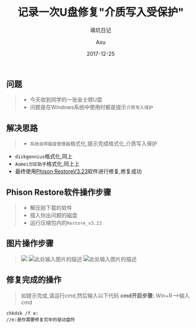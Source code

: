 ﻿---
layout:     post
title:      记录一次U盘修复"介质写入受保护"
subtitle:   填坑日记
date:       2017-12-25
author:     Axu
header-img: img/post-bg-coffee.jpeg
catalog: true
tags:
    - 电脑
    - 磁盘
    - 修复
---
## 问题
> * 今天收到同学的一张金士顿U盘
> * 问题是在Windows系统中使用时都是提示`介质写入保护`
## 解决思路
> - `系统自带磁盘管理器`格式化,提示完成格式化,介质写入保护
- `diskgennius`格式化,同上
- `Aomei分区助手`格式化,同上上
- 最终使用[Phison RestoreV3.23][1]软件进行修复,修复成功

## Phison Restore软件操作步骤
> - 解压刚下载的软件
> - 插入你出问题的磁盘
> - 运行压缩包内的`Restore_v3.23`
## 图片操作步骤
> ![][2]
![此处输入图片的描述][3]
![此处输入图片的描述][4]
## 修复完成的操作
> 如提示完成,请运行cmd,然后输入以下代码
**cmd开启步骤:**
Win+R-->输入cmd
```
chkdsk /f e:    
//e:是你需要修复完毕的驱动盘符
```

  [1]: http://www.usbdev.ru/?wpfb_dl=7609/ "软件链接"
  [2]: https://i.imgur.com/Lg4G9HR.png
  [3]: https://i.imgur.com/c9DPZIZ.png
  [4]: https://i.imgur.com/Qx2kODY.png